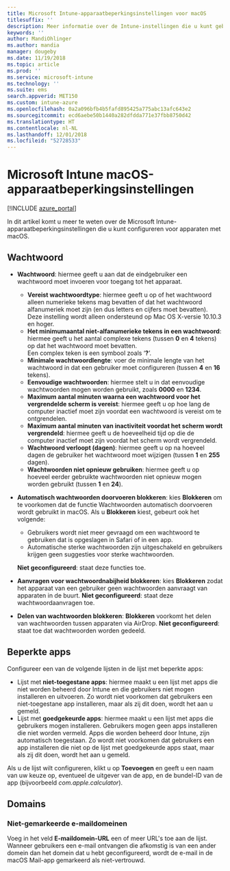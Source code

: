 ```yaml
---
title: Microsoft Intune-apparaatbeperkingsinstellingen voor macOS
titlesuffix: ''
description: Meer informatie over de Intune-instellingen die u kunt gebruiken voor het beheren van apparaatinstellingen en functionaliteit op macOS-apparaten.
keywords: ''
author: MandiOhlinger
ms.author: mandia
manager: dougeby
ms.date: 11/19/2018
ms.topic: article
ms.prod: ''
ms.service: microsoft-intune
ms.technology: ''
ms.suite: ems
search.appverid: MET150
ms.custom: intune-azure
ms.openlocfilehash: 0a2a096bfb4b5fafd895425a775abc13afc643e2
ms.sourcegitcommit: ecd6aebe50b1440a282dfdda771e37fbb8750d42
ms.translationtype: HT
ms.contentlocale: nl-NL
ms.lasthandoff: 12/01/2018
ms.locfileid: "52728533"
---
```

# <a name="microsoft-intune-macos-device-restriction-settings"></a>Microsoft Intune macOS-apparaatbeperkingsinstellingen

[!INCLUDE [azure_portal](./includes/azure_portal.md)]

In dit artikel komt u meer te weten over de Microsoft Intune-apparaatbeperkingsinstellingen die u kunt configureren voor apparaten met macOS.

## <a name="password"></a>Wachtwoord
- **Wachtwoord**: hiermee geeft u aan dat de eindgebruiker een wachtwoord moet invoeren voor toegang tot het apparaat.
  - **Vereist wachtwoordtype**: hiermee geeft u op of het wachtwoord alleen numerieke tekens mag bevatten of dat het wachtwoord alfanumeriek moet zijn (en dus letters en cijfers moet bevatten). Deze instelling wordt alleen ondersteund op Mac OS X-versie 10.10.3 en hoger.
  - **Het minimumaantal niet-alfanumerieke tekens in een wachtwoord**: hiermee geeft u het aantal complexe tekens (tussen **0** en **4** tekens) op dat het wachtwoord moet bevatten.<br>Een complex teken is een symbool zoals ‘**?**’.
  - **Minimale wachtwoordlengte**: voer de minimale lengte van het wachtwoord in dat een gebruiker moet configureren (tussen **4** en **16** tekens).
  - **Eenvoudige wachtwoorden**: hiermee stelt u in dat eenvoudige wachtwoorden mogen worden gebruikt, zoals **0000** en **1234**.
  - **Maximum aantal minuten waarna een wachtwoord voor het vergrendelde scherm is vereist**: hiermee geeft u op hoe lang de computer inactief moet zijn voordat een wachtwoord is vereist om te ontgrendelen.
  - **Maximum aantal minuten van inactiviteit voordat het scherm wordt vergrendeld**: hiermee geeft u de hoeveelheid tijd op die de computer inactief moet zijn voordat het scherm wordt vergrendeld.
  - **Wachtwoord verloopt (dagen)**: hiermee geeft u op na hoeveel dagen de gebruiker het wachtwoord moet wijzigen (tussen **1** en **255** dagen).
  - **Wachtwoorden niet opnieuw gebruiken**: hiermee geeft u op hoeveel eerder gebruikte wachtwoorden niet opnieuw mogen worden gebruikt (tussen **1** en **24**).

- **Automatisch wachtwoorden doorvoeren blokkeren**: kies **Blokkeren** om te voorkomen dat de functie Wachtwoorden automatisch doorvoeren wordt gebruikt in macOS. Als u **Blokkeren** kiest, gebeurt ook het volgende:

  - Gebruikers wordt niet meer gevraagd om een wachtwoord te gebruiken dat is opgeslagen in Safari of in een app.
  - Automatische sterke wachtwoorden zijn uitgeschakeld en gebruikers krijgen geen suggesties voor sterke wachtwoorden.

  **Niet geconfigureerd**: staat deze functies toe.

- **Aanvragen voor wachtwoordnabijheid blokkeren**: kies **Blokkeren** zodat het apparaat van een gebruiker geen wachtwoorden aanvraagt van apparaten in de buurt. **Niet geconfigureerd**: staat deze wachtwoordaanvragen toe.

- **Delen van wachtwoorden blokkeren**: **Blokkeren** voorkomt het delen van wachtwoorden tussen apparaten via AirDrop. **Niet geconfigureerd**: staat toe dat wachtwoorden worden gedeeld.


## <a name="restricted-apps"></a>Beperkte apps

Configureer een van de volgende lijsten in de lijst met beperkte apps:

- Lijst met **niet-toegestane apps**: hiermee maakt u een lijst met apps die niet worden beheerd door Intune en die gebruikers niet mogen installeren en uitvoeren. Zo wordt niet voorkomen dat gebruikers een niet-toegestane app installeren, maar als zij dit doen, wordt het aan u gemeld.
- Lijst met **goedgekeurde apps**: hiermee maakt u een lijst met apps die gebruikers mogen installeren. Gebruikers mogen geen apps installeren die niet worden vermeld. Apps die worden beheerd door Intune, zijn automatisch toegestaan. Zo wordt niet voorkomen dat gebruikers een app installeren die niet op de lijst met goedgekeurde apps staat, maar als zij dit doen, wordt het aan u gemeld.

Als u de lijst wilt configureren, klikt u op **Toevoegen** en geeft u een naam van uw keuze op, eventueel de uitgever van de app, en de bundel-ID van de app (bijvoorbeeld *com.apple.calculator*).

## <a name="domains"></a>Domains

### <a name="unmarked-email-domains"></a>Niet-gemarkeerde e-maildomeinen

Voeg in het veld **E-maildomein-URL** een of meer URL's toe aan de lijst. Wanneer gebruikers een e-mail ontvangen die afkomstig is van een ander domein dan het domein dat u hebt geconfigureerd, wordt de e-mail in de macOS Mail-app gemarkeerd als niet-vertrouwd.

